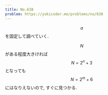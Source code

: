 ```yaml
---
title: No.638
problem: https://yukicoder.me/problems/no/638
---
```

$$ a $$ を固定して調べていく.

$$ N $$ がある程度大きければ $$ N = 2^n+3 $$ となっても $$ N = 2^m+6 $$ にはなりえないので, すぐに見つかる.

